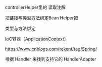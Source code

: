 controllerHelper里的 读取注解

把链接与类型方法绑定Bean Helper把

类型与方法绑定

IoC容器（ApplicationContext）

https://www.cnblogs.com/rekent/tag/Spring/

根据 Handler 来找到支持它的 HandlerAdapter
